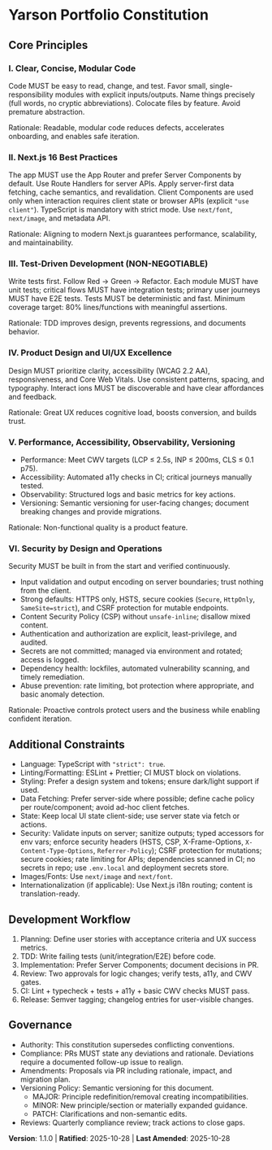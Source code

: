 <!--
Sync Impact Report
- Version change: 1.0.0 → 1.1.0
- Modified principles: None
- Added sections: VI. Security by Design and Operations; Security items in Additional Constraints
- Removed sections: None
- Templates requiring updates:
  - ✅ .specify/templates/plan-template.md (add Security gates)
  - ✅ .specify/templates/tasks-template.md (add Security foundational tasks)
  - ⚠️ README.md (optional: reference security gates and headers)
- Follow-up TODOs: None
-->

# Yarson Portfolio Constitution

## Core Principles

### I. Clear, Concise, Modular Code
Code MUST be easy to read, change, and test. Favor small, single-responsibility
modules with explicit inputs/outputs. Name things precisely (full words, no
cryptic abbreviations). Colocate files by feature. Avoid premature abstraction.

Rationale: Readable, modular code reduces defects, accelerates onboarding, and
enables safe iteration.

### II. Next.js 16 Best Practices
The app MUST use the App Router and prefer Server Components by default. Use
Route Handlers for server APIs. Apply server-first data fetching, cache
semantics, and revalidation. Client Components are used only when interaction
requires client state or browser APIs (explicit `"use client"`). TypeScript is
mandatory with strict mode. Use `next/font`, `next/image`, and metadata API.

Rationale: Aligning to modern Next.js guarantees performance, scalability, and
maintainability.

### III. Test-Driven Development (NON-NEGOTIABLE)
Write tests first. Follow Red → Green → Refactor. Each module MUST have unit
tests; critical flows MUST have integration tests; primary user journeys MUST
have E2E tests. Tests MUST be deterministic and fast. Minimum coverage target:
80% lines/functions with meaningful assertions.

Rationale: TDD improves design, prevents regressions, and documents behavior.

### IV. Product Design and UI/UX Excellence
Design MUST prioritize clarity, accessibility (WCAG 2.2 AA), responsiveness,
and Core Web Vitals. Use consistent patterns, spacing, and typography. Interact
ions MUST be discoverable and have clear affordances and feedback.

Rationale: Great UX reduces cognitive load, boosts conversion, and builds
trust.

### V. Performance, Accessibility, Observability, Versioning
- Performance: Meet CWV targets (LCP ≤ 2.5s, INP ≤ 200ms, CLS ≤ 0.1 p75).
- Accessibility: Automated a11y checks in CI; critical journeys manually tested.
- Observability: Structured logs and basic metrics for key actions.
- Versioning: Semantic versioning for user-facing changes; document breaking
  changes and provide migrations.

Rationale: Non-functional quality is a product feature.

### VI. Security by Design and Operations
Security MUST be built in from the start and verified continuously.

- Input validation and output encoding on server boundaries; trust nothing from
  the client.
- Strong defaults: HTTPS only, HSTS, secure cookies (`Secure`, `HttpOnly`,
  `SameSite=strict`), and CSRF protection for mutable endpoints.
- Content Security Policy (CSP) without `unsafe-inline`; disallow mixed content.
- Authentication and authorization are explicit, least-privilege, and audited.
- Secrets are not committed; managed via environment and rotated; access is
  logged.
- Dependency health: lockfiles, automated vulnerability scanning, and timely
  remediation.
- Abuse prevention: rate limiting, bot protection where appropriate, and basic
  anomaly detection.

Rationale: Proactive controls protect users and the business while enabling
confident iteration.

## Additional Constraints

- Language: TypeScript with `"strict": true`.
- Linting/Formatting: ESLint + Prettier; CI MUST block on violations.
- Styling: Prefer a design system and tokens; ensure dark/light support if used.
- Data Fetching: Prefer server-side where possible; define cache policy per
  route/component; avoid ad-hoc client fetches.
- State: Keep local UI state client-side; use server state via fetch or actions.
- Security: Validate inputs on server; sanitize outputs; typed accessors for
  env vars; enforce security headers (HSTS, CSP, X-Frame-Options,
  `X-Content-Type-Options`, `Referrer-Policy`); CSRF protection for mutations;
  secure cookies; rate limiting for APIs; dependencies scanned in CI; no
  secrets in repo; use `.env.local` and deployment secrets store.
- Images/Fonts: Use `next/image` and `next/font`.
- Internationalization (if applicable): Use Next.js i18n routing; content is
  translation-ready.

## Development Workflow

1. Planning: Define user stories with acceptance criteria and UX success metrics.
2. TDD: Write failing tests (unit/integration/E2E) before code.
3. Implementation: Prefer Server Components; document decisions in PR.
4. Review: Two approvals for logic changes; verify tests, a11y, and CWV gates.
5. CI: Lint + typecheck + tests + a11y + basic CWV checks MUST pass.
6. Release: Semver tagging; changelog entries for user-visible changes.

## Governance

- Authority: This constitution supersedes conflicting conventions.
- Compliance: PRs MUST state any deviations and rationale. Deviations require a
  documented follow-up issue to realign.
- Amendments: Proposals via PR including rationale, impact, and migration plan.
- Versioning Policy: Semantic versioning for this document.
  - MAJOR: Principle redefinition/removal creating incompatibilities.
  - MINOR: New principle/section or materially expanded guidance.
  - PATCH: Clarifications and non-semantic edits.
- Reviews: Quarterly compliance review; track actions to close gaps.

**Version**: 1.1.0 | **Ratified**: 2025-10-28 | **Last Amended**: 2025-10-28
